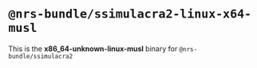 # `@nrs-bundle/ssimulacra2-linux-x64-musl`

This is the **x86_64-unknown-linux-musl** binary for `@nrs-bundle/ssimulacra2`
